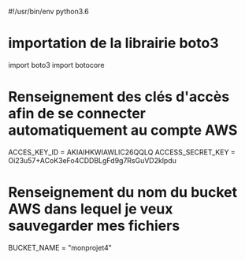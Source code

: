 #!/usr/bin/env python3.6

# importation de la librairie boto3

import boto3
import botocore

# Renseignement des clés d'accès afin de se connecter automatiquement au compte AWS

ACCES_KEY_ID = AKIAIHKWIAWLIC26QQLQ
ACCESS_SECRET_KEY = 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

# Renseignement du nom du bucket AWS dans lequel je veux sauvegarder mes fichiers

BUCKET_NAME = "monprojet4"

